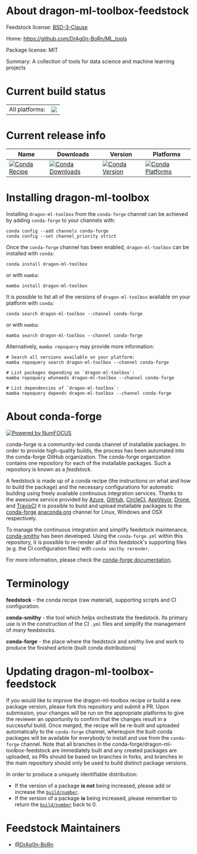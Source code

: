 About dragon-ml-toolbox-feedstock
=================================

Feedstock license: [BSD-3-Clause](https://github.com/conda-forge/dragon-ml-toolbox-feedstock/blob/main/LICENSE.txt)

Home: https://github.com/DrAg0n-BoRn/ML_tools

Package license: MIT

Summary: A collection of tools for data science and machine learning projects

Current build status
====================


<table><tr><td>All platforms:</td>
    <td>
      <a href="https://dev.azure.com/conda-forge/feedstock-builds/_build/latest?definitionId=25967&branchName=main">
        <img src="https://dev.azure.com/conda-forge/feedstock-builds/_apis/build/status/dragon-ml-toolbox-feedstock?branchName=main">
      </a>
    </td>
  </tr>
</table>

Current release info
====================

| Name | Downloads | Version | Platforms |
| --- | --- | --- | --- |
| [![Conda Recipe](https://img.shields.io/badge/recipe-dragon--ml--toolbox-green.svg)](https://anaconda.org/conda-forge/dragon-ml-toolbox) | [![Conda Downloads](https://img.shields.io/conda/dn/conda-forge/dragon-ml-toolbox.svg)](https://anaconda.org/conda-forge/dragon-ml-toolbox) | [![Conda Version](https://img.shields.io/conda/vn/conda-forge/dragon-ml-toolbox.svg)](https://anaconda.org/conda-forge/dragon-ml-toolbox) | [![Conda Platforms](https://img.shields.io/conda/pn/conda-forge/dragon-ml-toolbox.svg)](https://anaconda.org/conda-forge/dragon-ml-toolbox) |

Installing dragon-ml-toolbox
============================

Installing `dragon-ml-toolbox` from the `conda-forge` channel can be achieved by adding `conda-forge` to your channels with:

```
conda config --add channels conda-forge
conda config --set channel_priority strict
```

Once the `conda-forge` channel has been enabled, `dragon-ml-toolbox` can be installed with `conda`:

```
conda install dragon-ml-toolbox
```

or with `mamba`:

```
mamba install dragon-ml-toolbox
```

It is possible to list all of the versions of `dragon-ml-toolbox` available on your platform with `conda`:

```
conda search dragon-ml-toolbox --channel conda-forge
```

or with `mamba`:

```
mamba search dragon-ml-toolbox --channel conda-forge
```

Alternatively, `mamba repoquery` may provide more information:

```
# Search all versions available on your platform:
mamba repoquery search dragon-ml-toolbox --channel conda-forge

# List packages depending on `dragon-ml-toolbox`:
mamba repoquery whoneeds dragon-ml-toolbox --channel conda-forge

# List dependencies of `dragon-ml-toolbox`:
mamba repoquery depends dragon-ml-toolbox --channel conda-forge
```


About conda-forge
=================

[![Powered by
NumFOCUS](https://img.shields.io/badge/powered%20by-NumFOCUS-orange.svg?style=flat&colorA=E1523D&colorB=007D8A)](https://numfocus.org)

conda-forge is a community-led conda channel of installable packages.
In order to provide high-quality builds, the process has been automated into the
conda-forge GitHub organization. The conda-forge organization contains one repository
for each of the installable packages. Such a repository is known as a *feedstock*.

A feedstock is made up of a conda recipe (the instructions on what and how to build
the package) and the necessary configurations for automatic building using freely
available continuous integration services. Thanks to the awesome service provided by
[Azure](https://azure.microsoft.com/en-us/services/devops/), [GitHub](https://github.com/),
[CircleCI](https://circleci.com/), [AppVeyor](https://www.appveyor.com/),
[Drone](https://cloud.drone.io/welcome), and [TravisCI](https://travis-ci.com/)
it is possible to build and upload installable packages to the
[conda-forge](https://anaconda.org/conda-forge) [anaconda.org](https://anaconda.org/)
channel for Linux, Windows and OSX respectively.

To manage the continuous integration and simplify feedstock maintenance,
[conda-smithy](https://github.com/conda-forge/conda-smithy) has been developed.
Using the ``conda-forge.yml`` within this repository, it is possible to re-render all of
this feedstock's supporting files (e.g. the CI configuration files) with ``conda smithy rerender``.

For more information, please check the [conda-forge documentation](https://conda-forge.org/docs/).

Terminology
===========

**feedstock** - the conda recipe (raw material), supporting scripts and CI configuration.

**conda-smithy** - the tool which helps orchestrate the feedstock.
                   Its primary use is in the construction of the CI ``.yml`` files
                   and simplify the management of *many* feedstocks.

**conda-forge** - the place where the feedstock and smithy live and work to
                  produce the finished article (built conda distributions)


Updating dragon-ml-toolbox-feedstock
====================================

If you would like to improve the dragon-ml-toolbox recipe or build a new
package version, please fork this repository and submit a PR. Upon submission,
your changes will be run on the appropriate platforms to give the reviewer an
opportunity to confirm that the changes result in a successful build. Once
merged, the recipe will be re-built and uploaded automatically to the
`conda-forge` channel, whereupon the built conda packages will be available for
everybody to install and use from the `conda-forge` channel.
Note that all branches in the conda-forge/dragon-ml-toolbox-feedstock are
immediately built and any created packages are uploaded, so PRs should be based
on branches in forks, and branches in the main repository should only be used to
build distinct package versions.

In order to produce a uniquely identifiable distribution:
 * If the version of a package **is not** being increased, please add or increase
   the [``build/number``](https://docs.conda.io/projects/conda-build/en/latest/resources/define-metadata.html#build-number-and-string).
 * If the version of a package **is** being increased, please remember to return
   the [``build/number``](https://docs.conda.io/projects/conda-build/en/latest/resources/define-metadata.html#build-number-and-string)
   back to 0.

Feedstock Maintainers
=====================

* [@DrAg0n-BoRn](https://github.com/DrAg0n-BoRn/)

